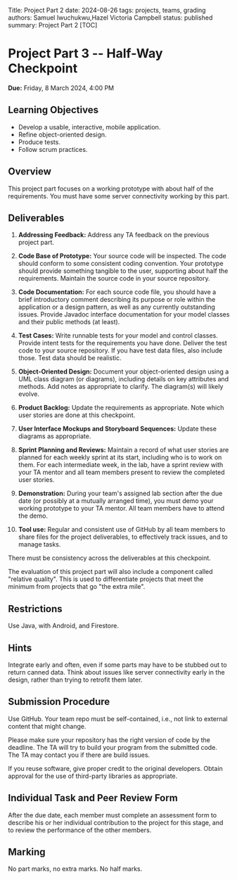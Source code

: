 Title: Project Part 2
date: 2024-08-26
tags: projects, teams, grading
authors: Samuel Iwuchukwu,Hazel Victoria Campbell
status: published
summary: Project Part 2
[TOC]

# Project Part 3 -- Half-Way Checkpoint

**Due:** Friday, 8 March 2024, 4:00 PM


## **Learning Objectives**

+ Develop a usable, interactive, mobile application.
+ Refine object-oriented design.
+ Produce tests.
+ Follow scrum practices.

## **Overview**

This project part focuses on a working prototype with about half of the requirements. You must have some server connectivity working by this part.

## **Deliverables**
1. **Addressing Feedback:**
Address any TA feedback on the previous project part.

2. **Code Base of Prototype:**
Your source code will be inspected. The code should conform to some consistent coding convention. Your prototype should provide something tangible to the user, supporting about half the requirements. Maintain the source code in your source repository.

3. **Code Documentation:**
For each source code file, you should have a brief introductory comment describing its purpose or role within the application or a design pattern, as well as any currently outstanding issues. Provide Javadoc interface documentation for your model classes and their public methods (at least).

4. **Test Cases:**
Write runnable tests for your model and control classes. Provide intent tests for the requirements you have done. Deliver the test code to your source repository. If you have test data files, also include those. Test data should be realistic.

5. **Object-Oriented Design:**
Document your object-oriented design using a UML class diagram (or diagrams), including details on key attributes and methods. Add notes as appropriate to clarify. The diagram(s) will likely evolve.

6. **Product Backlog:**
Update the requirements as appropriate. Note which user stories are done at this checkpoint.

7. **User Interface Mockups and Storyboard Sequences:**
Update these diagrams as appropriate.

8. **Sprint Planning and Reviews:**
Maintain a record of what user stories are planned for each weekly sprint at its start, including who is to work on them. For each intermediate week, in the lab, have a sprint review with your TA mentor and all team members present to review the completed user stories.

9. **Demonstration:**
During your team's assigned lab section after the due date (or possibly at a mutually arranged time), you must demo your working prototype to your TA mentor. All team members have to attend the demo.

10. **Tool use:**
Regular and consistent use of GitHub by all team members to share files for the project deliverables, to effectively track issues, and to manage tasks.

There must be consistency across the deliverables at this checkpoint.

The evaluation of this project part will also include a component called "relative quality". This is used to differentiate projects that meet the minimum from projects that go "the extra mile".

## **Restrictions**
Use Java, with Android, and Firestore.

## **Hints**
Integrate early and often, even if some parts may have to be stubbed out to return canned data. Think about issues like server connectivity early in the design, rather than trying to retrofit them later.

## **Submission Procedure**
Use GitHub. Your team repo must be self-contained, i.e., not link to external content that might change.

Please make sure your repository has the right version of code by the deadline. The TA will try to build your program from the submitted code. The TA may contact you if there are build issues.

If you reuse software, give proper credit to the original developers. Obtain approval for the use of third-party libraries as appropriate.

## **Individual Task and Peer Review Form**
After the due date, each member must complete an assessment form to describe his or her individual contribution to the project for this stage, and to review the performance of the other members.

## **Marking**
No part marks, no extra marks. No half marks.
